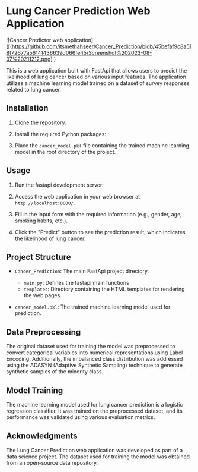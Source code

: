 # Lung Cancer Prediction Web Application

![Cancer Predictor web application]([(https://github.com/itsmethahseer/Cancer_Prediction/blob/45befaf9c8a518f72677a56141436639d066fe45/Screenshot%202023-08-07%20211212.png]
)

This is a web application built with FastApi that allows users to predict the likelihood of lung cancer based on various input features. The application utilizes a machine learning model trained on a dataset of survey responses related to lung cancer.

## Installation

1. Clone the repository:


2. Install the required Python packages:


3. Place the `cancer_model.pkl` file containing the trained machine learning model in the root directory of the project.

## Usage

1. Run the fastapi development server:


2. Access the web application in your web browser at `http://localhost:8000/`.

3. Fill in the input form with the required information (e.g., gender, age, smoking habits, etc.).

4. Click the "Predict" button to see the prediction result, which indicates the likelihood of lung cancer.

## Project Structure

- `Cancer_Prediction`: The main FastApi project directory.

  - `main.py`: Defines the fastapi main functions
  - `templates`: Directory containing the HTML templates for rendering the web pages.
- `cancer_model.pkl`: The trained machine learning model used for prediction.

## Data Preprocessing

The original dataset used for training the model was preprocessed to convert categorical variables into numerical representations using Label Encoding. Additionally, the imbalanced class distribution was addressed using the ADASYN (Adaptive Synthetic Sampling) technique to generate synthetic samples of the minority class.

## Model Training

The machine learning model used for lung cancer prediction is a logistic regression classifier. It was trained on the preprocessed dataset, and its performance was validated using various evaluation metrics.

## Acknowledgments

The Lung Cancer Prediction web application was developed as part of a data science project. The dataset used for training the model was obtained from an open-source data repository.

